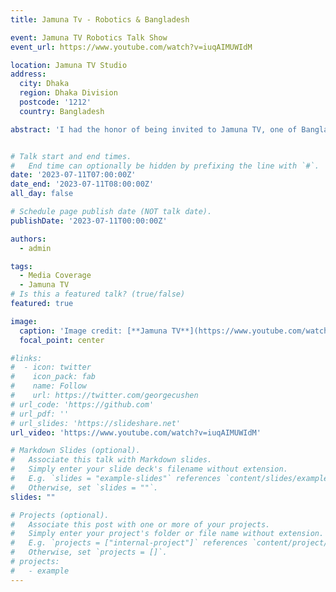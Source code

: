 ```yaml
---
title: Jamuna Tv - Robotics & Bangladesh

event: Jamuna TV Robotics Talk Show
event_url: https://www.youtube.com/watch?v=iuqAIMUWIdM

location: Jamuna TV Studio
address:
  city: Dhaka
  region: Dhaka Division
  postcode: '1212'
  country: Bangladesh

abstract: 'I had the honor of being invited to Jamuna TV, one of Bangladesh’s leading mainstream television channels, where I discussed the growing significance of robotics in the country. As the President of the Dhaka University of Engineering & Technology Robotics Club, I shared insights into the evolving landscape of robotics technology in Bangladesh, the challenges we face, and how robotics can impact various sectors. I also promoted the National Robotics Fest, a key event for young engineers and robotics enthusiasts to showcase their skills and innovations.'


# Talk start and end times.
#   End time can optionally be hidden by prefixing the line with `#`.
date: '2023-07-11T07:00:00Z'
date_end: '2023-07-11T08:00:00Z'
all_day: false

# Schedule page publish date (NOT talk date).
publishDate: '2023-07-11T00:00:00Z'

authors:
  - admin

tags: 
  - Media Coverage
  - Jamuna TV
# Is this a featured talk? (true/false)
featured: true

image:
  caption: 'Image credit: [**Jamuna TV**](https://www.youtube.com/watch?v=iuqAIMUWIdM)'
  focal_point: center

#links:
#  - icon: twitter
#    icon_pack: fab
#    name: Follow
#    url: https://twitter.com/georgecushen
# url_code: 'https://github.com'
# url_pdf: ''
# url_slides: 'https://slideshare.net'
url_video: 'https://www.youtube.com/watch?v=iuqAIMUWIdM'

# Markdown Slides (optional).
#   Associate this talk with Markdown slides.
#   Simply enter your slide deck's filename without extension.
#   E.g. `slides = "example-slides"` references `content/slides/example-slides.md`.
#   Otherwise, set `slides = ""`.
slides: ""

# Projects (optional).
#   Associate this post with one or more of your projects.
#   Simply enter your project's folder or file name without extension.
#   E.g. `projects = ["internal-project"]` references `content/project/deep-learning/index.md`.
#   Otherwise, set `projects = []`.
# projects:
#   - example
---
```


